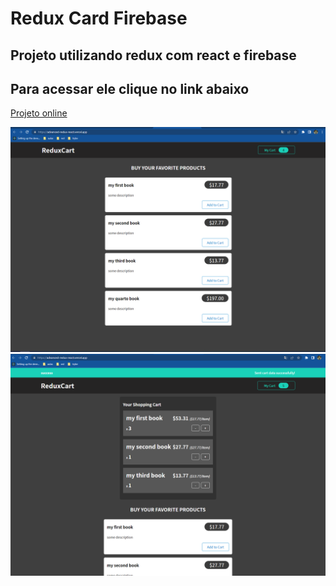 # Redux Card Firebase

## Projeto utilizando redux com react e firebase

## Para acessar ele clique no link abaixo

<a href="https://advanced-redux-react.vercel.app/" target="_blank"> Projeto online </a>

<img src="./projeto.png" alt="imagem do projeto"><br>
<img src="./projeto2.png" alt="imagem do projeto">